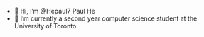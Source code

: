 - 👋 Hi, I’m @Hepaul7 Paul He
- 🌱 I’m currently a second year computer science student at the University of Toronto

<!---
Hepaul7/Hepaul7 is a ✨ special ✨ repository because its `README.md` (this file) appears on your GitHub profile.
You can click the Preview link to take a look at your changes.
--->
